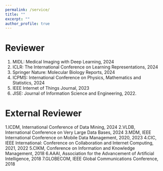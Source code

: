```yaml
---
permalink: /service/
title: ""
excerpt: ""
author_profile: true
---
```


Reviewer
======
1. MIDL: Medical Imaging with Deep Learning, 2024
2. ICLR: The International Conference on Learning Representations, 2024 
3. Springer Nature: Molecular Biology Reports, 2024
4. ICPMS: International Conference on Physics, Mathematics and Statistics, 2024  
5. IEEE Internet of Things Journal, 2023
6. JISE: Journal of Information Science and Engineering, 2022.

External Reviewer
======
1.ICDM, International Conference of Data Mining, 2024
2.VLDB, International Conference on Very Large Data Bases, 2024
3.MDM, IEEE International Conference on Mobile Data Management, 2020, 2023
4.CIC, IEEE International: Conference on Collaboration and Internet Computing, 2021, 2022
5.CIKM, Conference on Information and Knowledge Management, 2018
6.AAAI, Association for the Advancement of Artificial Intelligence, 2018
7.GLOBECOM, IEEE Global Communications Conference, 2018
